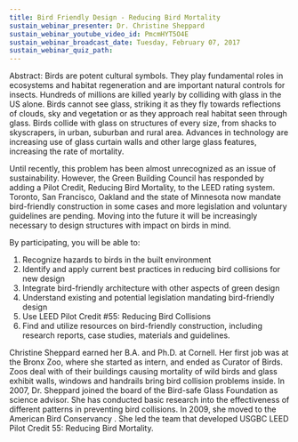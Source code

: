 ```yaml
---
title: Bird Friendly Design - Reducing Bird Mortality
sustain_webinar_presenter: Dr. Christine Sheppard
sustain_webinar_youtube_video_id: PmcmHYT5O4E
sustain_webinar_broadcast_date: Tuesday, February 07, 2017
sustain_webinar_quiz_path:
---
```


Abstract: Birds are potent cultural symbols. They play fundamental roles in ecosystems and habitat regeneration and are important natural controls for insects. Hundreds of millions are killed yearly by colliding with glass in the US alone. Birds cannot see glass, striking it as they fly towards reflections of clouds, sky and vegetation or as they approach real habitat seen through glass. Birds collide with glass on structures of every size, from shacks to skyscrapers, in urban, suburban and rural area. Advances in technology are increasing use of glass curtain walls and other large glass features, increasing the rate of mortality.

Until recently, this problem has been almost unrecognized as an issue of sustainability. However, the Green Building Council has responded by adding a Pilot Credit, Reducing Bird Mortality, to the LEED rating system. Toronto, San Francisco, Oakland and the state of Minnesota now mandate bird-friendly construction in some cases and more legislation and voluntary guidelines are pending. Moving into the future it will be increasingly necessary to design structures with impact on birds in mind.

By participating, you will be able to:

1. Recognize hazards to birds in the built environment
2. Identify and apply current best practices in reducing bird collisions for new design
3. Integrate bird-friendly architecture with other aspects of green design
4. Understand existing and potential legislation mandating bird-friendly design
5. Use LEED Pilot Credit #55: Reducing Bird Collisions
6. Find and utilize resources on bird-friendly construction, including research reports, case studies, materials and guidelines.

Christine Sheppard earned her B.A. and Ph.D. at Cornell. Her first job was at the Bronx Zoo, where she started as intern, and ended as Curator of Birds. Zoos deal with of their buildings causing mortality of wild birds and glass exhibit walls, windows and handrails bring bird collision problems inside. In 2007, Dr. Sheppard joined the board of the Bird-safe Glass Foundation as science advisor. She has conducted basic research into the effectiveness of different patterns in preventing bird collisions. In 2009, she moved to the American Bird Conservancy . She led the team that developed USGBC LEED Pilot Credit 55: Reducing Bird Mortality.
